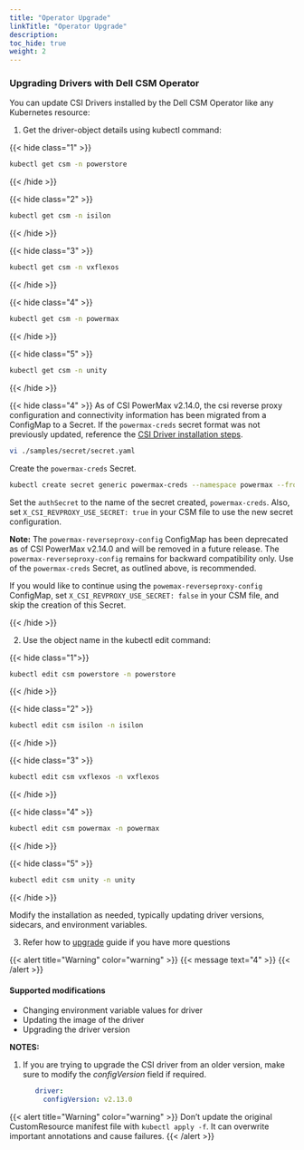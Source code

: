 ```yaml
---
title: "Operator Upgrade"
linkTitle: "Operator Upgrade"
description: 
toc_hide: true 
weight: 2
--- 
```

### Upgrading Drivers with Dell CSM Operator

You can update CSI Drivers installed by the Dell CSM Operator like any Kubernetes resource:

1. </b>Get the driver-object details using kubectl command:</b></br> 

{{< hide class="1" >}}
```bash
kubectl get csm -n powerstore
```
{{< /hide >}} 

{{< hide class="2" >}}
```bash
kubectl get csm -n isilon 
``` 
{{< /hide  >}} 

{{< hide class="3" >}}
```bash
kubectl get csm -n vxflexos
``` 
{{< /hide >}} 

{{< hide class="4" >}}
```bash
kubectl get csm -n powermax
``` 
{{< /hide >}} 

{{< hide class="5" >}}
```bash
kubectl get csm -n unity
```
{{< /hide >}} 

{{< hide class="4" >}}
   As of CSI PowerMax v2.14.0, the csi reverse proxy configuration and connectivity information has been migrated from a ConfigMap to a Secret. If the `powermax-creds` secret format was not previously updated, reference the [CSI Driver installation steps](../../../../installation/kubernetes/powermax/csmoperator/#install-driver).

   ```bash
   vi ./samples/secret/secret.yaml
   ```

   Create the `powermax-creds` Secret.

   ```bash
   kubectl create secret generic powermax-creds --namespace powermax --from-file=config=samples/secret/secret.yaml
   ```

   Set the `authSecret` to the name of the secret created, `powermax-creds`. Also, set `X_CSI_REVPROXY_USE_SECRET: true` in your CSM file to use the new secret configuration.

   **Note:** The `powermax-reverseproxy-config` ConfigMap has been deprecated as of CSI PowerMax v2.14.0 and will be removed in a future release. The `powermax-reverseproxy-config` remains for backward compatibility only. Use of the `powermax-creds` Secret, as outlined above, is recommended.
  
   If you would like to continue using the `powemax-reverseproxy-config` ConfigMap, set `X_CSI_REVPROXY_USE_SECRET: false` in your CSM file, and skip the creation of this Secret.

{{< /hide >}} 

2. Use the object name in the kubectl edit command: </br>

{{< hide class="1">}}
```bash
kubectl edit csm powerstore -n powerstore
``` 
{{< /hide >}}  

{{< hide class="2" >}}
```bash
kubectl edit csm isilon -n isilon
```
{{< /hide >}} 

{{< hide class="3" >}}
```bash
kubectl edit csm vxflexos -n vxflexos
```
{{< /hide >}} 

{{< hide class="4" >}}
```bash
kubectl edit csm powermax -n powermax
```
{{< /hide >}}  

{{< hide class="5" >}}
```bash
kubectl edit csm unity -n unity
```
{{< /hide >}} 

Modify the installation as needed, typically updating driver versions, sidecars, and environment variables.

3. Refer how to [upgrade](https://infohub.delltechnologies.com/en-us/p/best-practices-for-deployment-and-life-cycle-management-of-dell-csm-modules-1/#:~:text=Upgrades%20with%20Operator) guide if you have more questions </br>

{{< alert title="Warning" color="warning" >}}
 <span><span/>{{< message text="4" >}}
{{< /alert >}}

#### Supported modifications

* Changing environment variable values for driver
* Updating the image of the driver
* Upgrading the driver version

**NOTES:**
1. If you are trying to upgrade the CSI driver from an older version, make sure to modify the _configVersion_ field if required.
   ```yaml
      driver:
        configVersion: v2.13.0
   ```
{{< alert title="Warning" color="warning" >}}
Don’t update the original CustomResource manifest file with `kubectl apply -f`. It can overwrite important annotations and cause failures.
{{< /alert >}}
